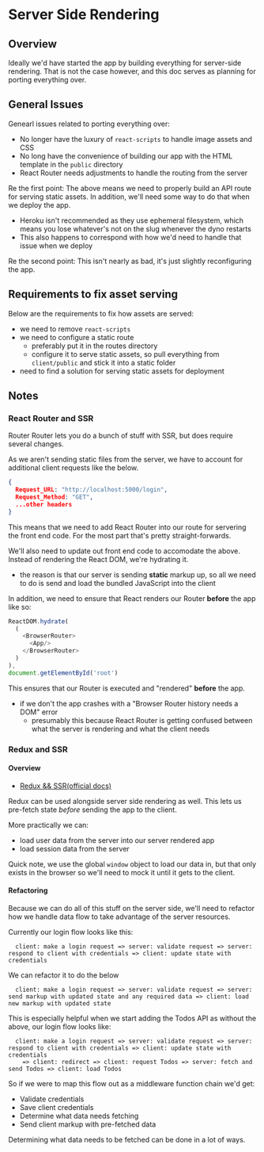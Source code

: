 # Server Side Rendering
## Overview
Ideally we'd have started the app by building everything for server-side rendering. That is not the case however, and this doc serves as planning for porting everything over.

## General Issues
Genearl issues related to porting everything over:
- No longer have the luxury of `react-scripts` to handle image assets and CSS
- No long have the convenience of building our app with the HTML template in the `public` directory
- React Router needs adjustments to handle the routing from the server

Re the first point: The above means we need to properly build an API route for serving static assets. In addition, we'll need some way to do that when we deploy the app.
- Heroku isn't recommended as they use ephemeral filesystem, which means you lose whatever's not on the slug whenever the dyno restarts
- This also happens to correspond with how we'd need to handle that issue when we deploy

Re the second point: This isn't nearly as bad, it's just slightly reconfiguring the app.

## Requirements to fix asset serving
Below are the requirements to fix how assets are served:
- we need to remove `react-scripts`
- we need to configure a static route
  - preferably put it in the routes directory
  - configure it to serve static assets, so pull everything from `client/public` and stick it into a static folder
- need to find a solution for serving static assets for deployment

## Notes
### React Router and SSR
Router Router lets you do a bunch of stuff with SSR, but does require several changes.

As we aren't sending static files from the server, we have to account for additional client requests like the below.
```json
{
  Request_URL: "http://localhost:5000/login",
  Request_Method: "GET",
  ...other headers
}

```

This means that we need to add React Router into our route for servering the front end code. For the most part that's pretty straight-forwards.

We'll also need to update out front end code to accomodate the above. Instead of rendering the React DOM, we're hydrating it.
- the reason is that our server is sending **static** markup up, so all we need to do is send and load the bundled JavaScript into the client

In addition, we need to ensure that React renders our Router **before** the app like so:
```js
ReactDOM.hydrate(
  (
    <BrowserRouter>
      <App/>
    </BrowserRouter>
  )
),
document.getElementById('root')
```

This ensures that our Router is executed and "rendered" **before** the app.
- if we don't the app crashes with a "Browser Router history needs a DOM" error
  - presumably this because React Router is getting confused between what the server is rendering and what the client needs

### Redux and SSR
#### Overview
- [Redux && SSR(official docs)](https://redux.js.org/recipes/server-rendering)

Redux can be used alongside server side rendering as well. This lets us pre-fetch state *before* sending the app to the client.

More practically we can:
- load user data from the server into our server rendered app
- load session data from the server

Quick note, we use the global `window` object to load our data in, but that only exists in the browser so we'll need to mock it until it gets to the client.

#### Refactoring
Because we can do all of this stuff on the server side, we'll need to refactor how we handle data flow to take advantage of the server resources.

Currently our login flow looks like this:
```
  client: make a login request => server: validate request => server: respond to client with credentials => client: update state with credentials
```

We can refactor it to do the below
```
  client: make a login request => server: validate request => server: send markup with updated state and any required data => client: load new markup with updated state
```

This is especially helpful when we start adding the Todos API as without the above, our login flow looks like:
```
  client: make a login request => server: validate request => server: respond to client with credentials => client: update state with credentials
    => client: redirect => client: request Todos => server: fetch and send Todos => client: load Todos
```

So if we were to map this flow out as a middleware function chain we'd get:
- Validate credentials
- Save client credentials
- Determine what data needs fetching
- Send client markup with pre-fetched data

Determining what data needs to be fetched can be done in a lot of ways.